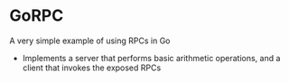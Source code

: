 # GoRPC

A very simple example of using RPCs in Go 
- Implements a server that performs basic arithmetic operations, and a client that invokes the exposed RPCs